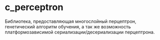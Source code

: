 # c_perceptron
Библиотека, предоставляющая многослойный перцептрон, генетический алгоритм обучения, а так же возможность платформозависимой сериализации/десериализации перцептрона.
